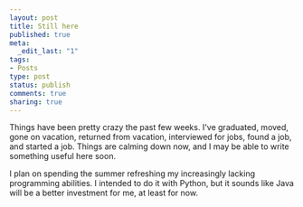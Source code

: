 ```yaml
--- 
layout: post
title: Still here
published: true
meta: 
  _edit_last: "1"
tags: 
- Posts
type: post
status: publish
comments: true
sharing: true
---
```

<p>Things have been pretty crazy the past few weeks. I've graduated, moved, gone on vacation, returned from vacation, interviewed for jobs, found a job, and started a job. Things are calming down now, and I may be able to write something useful here soon.</p>

<p>I plan on spending the summer refreshing my increasingly lacking programming abilities. I intended to do it with Python, but it sounds like Java will be a better investment for me, at least for now.</p>
